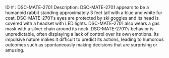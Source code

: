 ID # : DSC-MATE-2701
Description: DSC-MATE-2701 appears to be a humanoid rabbit standing approximately 3 feet tall with a blue and white fur coat. DSC-MATE-2701's eyes are protected by ski goggles and its head is covered with a headset with LED lights. DSC-MATE-2701 also wears a gas mask with a silver chain around its neck. DSC-MATE-2701's behavior is unpredictable, often displaying a lack of control over its own emotions. Its impulsive nature makes it difficult to predict its actions, leading to humorous outcomes such as spontaneously making decisions that are surprising or amusing.